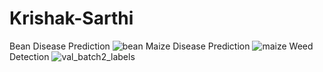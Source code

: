# Krishak-Sarthi
Bean Disease Prediction
![bean](https://user-images.githubusercontent.com/76195277/235302384-fb9d42ce-0c7a-49e4-92f0-d5aac158f846.png)
Maize Disease Prediction
![maize](https://user-images.githubusercontent.com/76195277/235302451-0285261e-5e81-4e64-ac7a-ba1b96d8a195.png)
Weed Detection
![val_batch2_labels](https://user-images.githubusercontent.com/76195277/235302504-e71f9cdb-1d43-48fb-9423-6338b6b90fcf.jpg)
